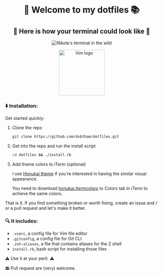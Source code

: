 <p align="center">
  <h1 align="center">👋 Welcome to my dotfiles 📚</h1>

  <h2 align="center">👀 Here is how your terminal could look like 🐅</h2>
  <p align="center">
   <img alt="Nikola's terminal in the wild" src="https://raw.githubusercontent.com/nikolalsvk/dotfiles/master/dotfiles-in-the-wild.png" />
  </p>

  <p align="center">
    <img alt="Vim logo" src="https://vim.sexy/img/Vimlogo.svg" style="height: 150px; width: auto;" />
  </p>
</p>

### :arrow_down: Installation:

Get started quickly:

1. Clone the repo

   ```bash
   git clone https://github.com/dvbtham/dotfiles.git
   ```

2. Get into the repo and run the install script

   ```bash
   cd dotfiles && ./install.rb
   ```

3. Add theme colors to iTerm (optional)

   I use [Honukai theme](https://github.com/oskarkrawczyk/honukai-iterm-zsh) if
   you're interested in having the similar visual appearance.

   You need to download [honukai.itermcolors](https://raw.githubusercontent.com/oskarkrawczyk/honukai-iterm/master/honukai.itermcolors)
   to Colors tab in iTerm to achieve the same colors.

That is it. If you find something broken or worth fixing, create an issue and /
or a pull request and let's make it better.

### :mag: It includes:

 - `.vimrc`, a config file for Vim file editor
 - `.gitconfig`, a config file for Git CLI
 - `.zsh-aliases`, a file that contains aliases for the Z shell
 - `install.rb`, bash script for installing those files

:warning: Use it at your peril. :warning:

:radio: Pull request are (very) welcome.
